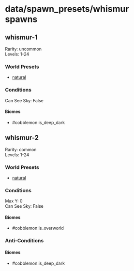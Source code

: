# data/spawn_presets/whismur spawns  
  
## whismur-1  
Rarity: uncommon  
Levels: 1-24  
  
### World Presets  
* [natural](/data/spawn_data/natural.md)  
  
### Conditions  
Can See Sky: False  
  
#### Biomes  
  * #cobblemon:is_deep_dark
  
  
## whismur-2  
Rarity: common  
Levels: 1-24  
  
### World Presets  
* [natural](/data/spawn_data/natural.md)  
  
### Conditions  
Max Y: 0  
Can See Sky: False  
  
#### Biomes  
  * #cobblemon:is_overworld
  
  
### Anti-Conditions  
  
#### Biomes  
  * #cobblemon:is_deep_dark
  
